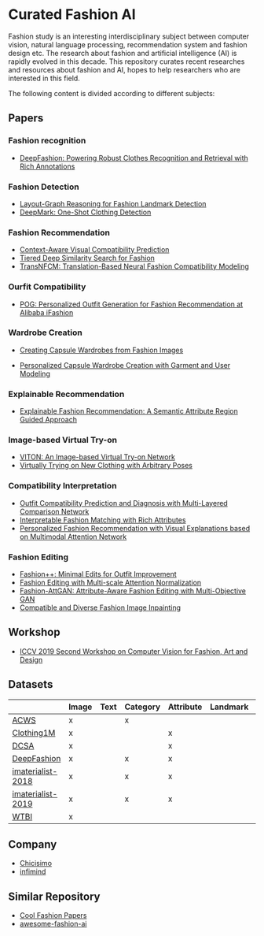 # Curated Fashion AI

Fashion study is an interesting interdisciplinary subject between computer vision, natural language processing, recommendation system and fashion design etc. The research about fashion and artificial intelligence (AI) is rapidly evolved in this decade. This repository curates recent researches and resources about fashion and AI, hopes to help researchers who are interested in this field.

The following content is divided according to different subjects:

## Papers

### Fashion recognition

* [DeepFashion: Powering Robust Clothes Recognition and Retrieval with Rich Annotations](https://liuziwei7.github.io/projects/DeepFashion.html)

### Fashion Detection

* [Layout-Graph Reasoning for Fashion Landmark Detection](http://openaccess.thecvf.com/content_CVPR_2019/papers/Yu_Layout-Graph_Reasoning_for_Fashion_Landmark_Detection_CVPR_2019_paper.pdf)
* [DeepMark: One-Shot Clothing Detection](http://openaccess.thecvf.com/content_ICCVW_2019/papers/CVFAD/Sidnev_DeepMark_One-Shot_Clothing_Detection_ICCVW_2019_paper.pdf)

### Fashion Recommendation

* [Context-Aware Visual Compatibility Prediction](http://openaccess.thecvf.com/content_CVPR_2019/papers/Cucurull_Context-Aware_Visual_Compatibility_Prediction_CVPR_2019_paper.pdf)
* [Tiered Deep Similarity Search for Fashion](https://rose.ntu.edu.sg/Publications/Documents/Fashion%20Analytics/Tiered%20Similarity%20Search%20for%20Fashion.pdf)
* [TransNFCM: Translation-Based Neural Fashion Compatibility Modeling](https://arxiv.org/abs/1812.10021)

### Ourfit Compatibility
* [POG: Personalized Outfit Generation for Fashion Recommendation at Alibaba iFashion](https://arxiv.org/pdf/1905.01866.pdf)

### Wardrobe Creation

* [Creating Capsule Wardrobes from Fashion Images](http://openaccess.thecvf.com/content_cvpr_2018/papers/Hsiao_Creating_Capsule_Wardrobes_CVPR_2018_paper.pdf)

* [Personalized Capsule Wardrobe Creation with Garment and User Modeling](https://liqiangnie.github.io/paper/PersonalizedCapsuleWardrobeCreationwithGarmentandUserModeling.pdf)

### Explainable Recommendation

* [Explainable Fashion Recommendation: A Semantic Attribute Region Guided Approach](https://arxiv.org/pdf/1905.12862v1.pdf)

### Image-based Virtual Try-on

* [VITON: An Image-based Virtual Try-on Network](http://openaccess.thecvf.com/content_cvpr_2018/papers/Han_VITON_An_Image-Based_CVPR_2018_paper.pdf)
* [Virtually Trying on New Clothing with Arbitrary Poses](https://xuemengsong.github.io/fp452-zhengA.pdf)

### Compatibility Interpretation

* [Outfit Compatibility Prediction and Diagnosis with Multi-Layered Comparison Network](https://arxiv.org/abs/1907.11496)
* [Interpretable Fashion Matching with Rich Attributes](http://staff.ustc.edu.cn/~hexn/papers/sigir19-fashion.pdf)
* [Personalized Fashion Recommendation with Visual Explanations based on Multimodal Attention Network](http://www.yongfeng.me/attach/chen-sigir2019.pdf)

### Fashion Editing

* [Fashion++: Minimal Edits for Outfit Improvement](https://arxiv.org/abs/1904.09261)
* [Fashion Editing with Multi-scale Attention Normalization](https://arxiv.org/abs/1906.00884)
* [Fashion-AttGAN: Attribute-Aware Fashion Editing with Multi-Objective GAN](https://arxiv.org/abs/1904.07460)
* [Compatible and Diverse Fashion Image Inpainting](https://arxiv.org/abs/1902.01096)

## Workshop

* [ICCV 2019 Second Workshop on Computer Vision for Fashion, Art and Design](https://sites.google.com/view/cvcreative/home?authuser=0)

## Datasets

|    | Image | Text | Category  | Attribute | Landmark | Box | Mask | Relation | Other |
|---|---|---|---|---|---|---|---|---|---|
| [ACWS](https://data.vision.ee.ethz.ch/cvl/lbossard/accv12/) | x |   | x |   |   |   |   |   |   |
| [Clothing1M](https://github.com/Cysu/noisy_label) | x |   |   | x |   |   |   |   |   |
| [DCSA](http://chenlab.ece.cornell.edu/people/Andy/publications/ECCV2012_ClothingAttributes.pdf) | x |   |   | x |   |   |   |   |   |
| [DeepFashion](http://mmlab.ie.cuhk.edu.hk/projects/DeepFashion.html) | x |   | x | x |   |   |   | street2shop  |   |
| [imaterialist-2018](https://vision.cornell.edu/se3/wp-content/uploads/2019/06/1906.05750.pdf) | x |   | x | x |   |   |   |   |   |
| [imaterialist-2019](https://www.kaggle.com/c/imaterialist-fashion-2019-FGVC6) | x |   | x | x |   |   | x |   |   |
| [WTBI](http://tamaraberg.com/street2shop/) | x |   |   |   |   |   |   | street2shop |   |

## Company

* [Chicisimo](https://hackernoon.com/how-we-grew-from-0-to-4-million-women-on-our-fashion-app-with-a-vertical-machine-learning-approach-f8b7fc0a89d7)
* [infimind](https://www.infimind.com/#)

## Similar Repository

- [Cool Fashion Papers](https://github.com/lzhbrian/Cool-Fashion-Papers)
- [awesome-fashion-ai](https://github.com/ayushidalmia/awesome-fashion-ai)
